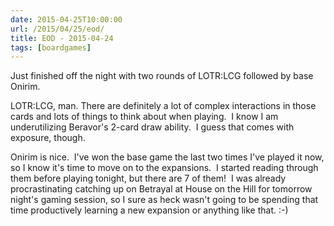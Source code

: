 ```yaml
---
date: 2015-04-25T10:00:00
url: /2015/04/25/eod/
title: EOD - 2015-04-24
tags: [boardgames]
---
```


Just finished off the night with two rounds of LOTR:LCG followed by base Onirim.

LOTR:LCG, man. There are definitely a lot of complex interactions in those cards and lots of things to think about when playing.  I know I am underutilizing Beravor's 2-card draw ability.  I guess that comes with exposure, though.

Onirim is nice.  I've won the base game the last two times I've played it now, so I know it's time to move on to the expansions.  I started reading through them before playing tonight, but there are 7 of them!  I was already procrastinating catching up on Betrayal at House on the Hill for tomorrow night's gaming session, so I sure as heck wasn't going to be spending that time productively learning a new expansion or anything like that. :-)
